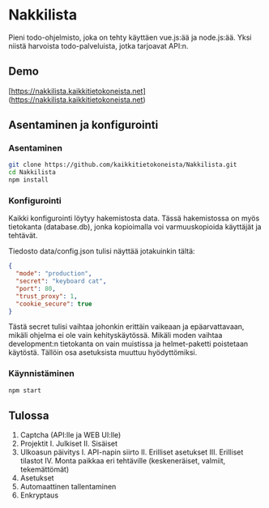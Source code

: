 # Nakkilista
Pieni todo-ohjelmisto, joka on tehty käyttäen vue.js:ää ja node.js:ää. Yksi niistä harvoista todo-palveluista, jotka tarjoavat API:n.

## Demo

[https://nakkilista.kaikkitietokoneista.net] (https://nakkilista.kaikkitietokoneista.net)

## Asentaminen ja konfigurointi

### Asentaminen

```bash
git clone https://github.com/kaikkitietokoneista/Nakkilista.git
cd Nakkilista
npm install
```

### Konfigurointi

Kaikki konfigurointi löytyy hakemistosta data. Tässä hakemistossa on myös tietokanta (database.db), jonka kopioimalla voi varmuuskopioida käyttäjät ja tehtävät.

Tiedosto data/config.json tulisi näyttää jotakuinkin tältä:
```json
{
  "mode": "production",
  "secret": "keyboard cat",
  "port": 80,
  "trust_proxy": 1,
  "cookie_secure": true
}
```

Tästä secret tulisi vaihtaa johonkin erittäin vaikeaan ja epäarvattavaan, mikäli ohjelma ei ole vain kehityskäytössä. Mikäli moden vaihtaa development:n tietokanta on vain muistissa ja helmet-paketti poistetaan käytöstä. Tällöin osa asetuksista muuttuu hyödyttömiksi.

### Käynnistäminen

```bash
npm start
```

## Tulossa

1. Captcha (API:lle ja WEB UI:lle)
2. Projektit
  I. Julkiset
  II. Sisäiset
3. Ulkoasun päivitys
  I.   API-napin siirto
  II.  Erilliset asetukset
  III. Erilliset tilastot
  IV.  Monta paikkaa eri tehtäville (keskeneräiset, valmiit, tekemättömät)
4. Asetukset
5. Automaattinen tallentaminen
6. Enkryptaus
